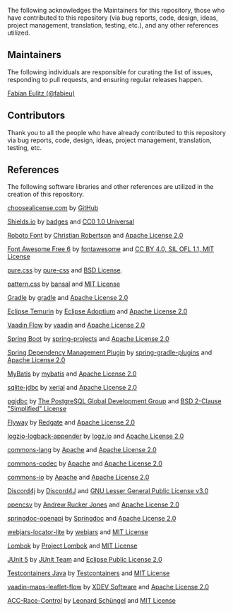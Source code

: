 The following acknowledges the Maintainers for this repository, those who have contributed to this repository (via bug
reports, code, design, ideas, project management, translation, testing, etc.), and any other references utilized.

## Maintainers

The following individuals are responsible for curating the list of issues, responding to pull requests, and ensuring
regular releases happen.

[Fabian Eulitz (@fabieu)](https://github.com/fabieu)

## Contributors

Thank you to all the people who have already contributed to this repository via bug reports, code, design, ideas,
project management, translation, testing, etc.

## References

The following software libraries and other references are utilized in the creation of this repository.

[choosealicense.com](https://choosealicense.com/) by [GitHub](https://github.com/)

[Shields.io](https://shields.io/) by [badges](https://github.com/badges)
and [CC0 1.0 Universal](https://github.com/badges/shields/blob/master/LICENSE)

[Roboto Font](https://github.com/googlefonts/roboto) by [Christian Robertson](https://github.com/christianrobertson)
and [Apache License 2.0](https://github.com/googlefonts/roboto/blob/main/LICENSE)

[Font Awesome Free 6](https://fontawesome.com/) by [fontawesome](https://fontawesome.com)
and [CC BY 4.0, SIL OFL 1.1, MIT License](https://fontawesome.com/license/free)

[pure.css](https://purecss.io/) by [pure-css](https://github.com/pure-css/)
and [BSD License](https://github.com/pure-css/pure/blob/master/LICENSE).

[pattern.css](https://bansal.io/pattern-css) by [bansal](https://github.com/bansal)
and [MIT License](https://github.com/bansal/pattern.css)

[Gradle](https://gradle.org/) by [gradle](https://github.com/gradle)
and [Apache License 2.0](https://github.com/gradle/gradle/blob/master/LICENSE)

[Eclipse Temurin](https://adoptium.net/de/temurin/) by [Eclipse Adoptium](https://github.com/adoptium)
and [Apache License 2.0](https://github.com/adoptium/temurin-build/blob/master/LICENSE)

[Vaadin Flow](https://vaadin.com/) by [vaadin](https://github.com/vaadin)
and [Apache License 2.0](https://github.com/vaadin/flow/blob/main/LICENSE)

[Spring Boot](https://spring.io/projects/spring-boot) by [spring-projects](https://github.com/spring-projects)
and [Apache License 2.0](https://github.com/spring-projects/spring-boot/blob/main/LICENSE.txt)

[Spring Dependency Management Plugin](https://github.com/spring-gradle-plugins/dependency-management-plugin)
by [spring-gradle-plugins](https://github.com/spring-gradle-plugins) and [Apache License 2.0]()

[MyBatis](https://github.com/mybatis/spring-boot-starter) by [mybatis](https://github.com/mybatis)
and [Apache License 2.0](https://github.com/mybatis/spring-boot-starter/blob/master/LICENSE)

[sqlite-jdbc](https://github.com/xerial/sqlite-jdbc) by [xerial](https://github.com/xerial)
and [Apache License 2.0](https://github.com/xerial/sqlite-jdbc/blob/master/LICENSE)

[pgjdbc](https://github.com/pgjdbc/pgjdbc) by [The PostgreSQL Global Development Group](http://jdbc.postgresql.org)
and [BSD 2-Clause "Simplified" License](https://github.com/pgjdbc/pgjdbc/blob/master/LICENSE)

[Flyway](https://flywaydb.org/) by [Redgate](https://www.red-gate.com)
and [Apache License 2.0](https://github.com/flyway/flyway/blob/main/LICENSE.md)

[logzio-logback-appender](https://github.com/logzio/logzio-logback-appender) by [logz.io](https://logz.io/)
and [Apache License 2.0](https://github.com/logzio/logzio-logback-appender/blob/master/LICENSE)

[commons-lang](https://github.com/apache/commons-lang) by [Apache](https://apache.org/)
and [Apache License 2.0](https://github.com/apache/commons-lang/blob/master/LICENSE.txt)

[commons-codec](https://github.com/apache/commons-codec) by [Apache](https://apache.org/)
and [Apache License 2.0](https://github.com/apache/commons-codec/blob/master/LICENSE.txt)

[commons-io](https://github.com/apache/commons-io) by [Apache](https://apache.org/)
and [Apache License 2.0](https://github.com/apache/commons-io/blob/master/LICENSE.txt)

[Discord4j](https://github.com/Discord4J/Discord4J) by [Discord4J](https://github.com/Discord4J)
and [GNU Lesser General Public License v3.0](https://github.com/Discord4J/Discord4J/blob/master/LICENSE.txt)

[opencsv](https://opencsv.sourceforge.net/scm.html)
by [Andrew Rucker Jones](https://sourceforge.net/u/aruckerjones/profile/)
and [Apache License 2.0](https://sourceforge.net/p/opencsv/source/ci/master/tree/LICENSE)

[springdoc-openapi](https://github.com/springdoc/springdoc-openapi) by [Springdoc](https://springdoc.org/)
and [Apache License 2.0](https://github.com/springdoc/springdoc-openapi/blob/main/LICENSE)

[webjars-locator-lite](https://github.com/webjars/webjars-locator-lite) by [webjars](https://github.com/webjars)
and [MIT License](https://github.com/webjars/webjars-locator-lite/blob/main/LICENSE.md)

[Lombok](https://github.com/projectlombok/lombok) by [Project Lombok](https://projectlombok.org/)
and [MIT License](https://github.com/projectlombok/lombok/blob/master/LICENSE)

[JUnit 5](https://github.com/junit-team/junit5) by [JUnit Team](https://junit.org/junit5/)
and [Eclipse Public License 2.0](https://github.com/junit-team/junit5/blob/main/LICENSE.md)

[Testcontainers Java](https://github.com/testcontainers/testcontainers-java)
by [Testcontainers](https://www.testcontainers.org/)
and [MIT License](https://github.com/testcontainers/testcontainers-java/blob/main/LICENSE)

[vaadin-maps-leaflet-flow](https://github.com/xdev-software/vaadin-maps-leaflet-flow)
by [XDEV Software](https://xdev.software/)
and [Apache License 2.0](https://github.com/xdev-software/vaadin-maps-leaflet-flow/blob/develop/LICENSE)

[ACC-Race-Control](https://github.com/LennysLounge/ACC-Race-Control)
by [Leonard Schüngel](https://github.com/LennysLounge)
and [MIT License](https://github.com/LennysLounge/ACC-Race-Control/blob/master/LICENSE.txt)
